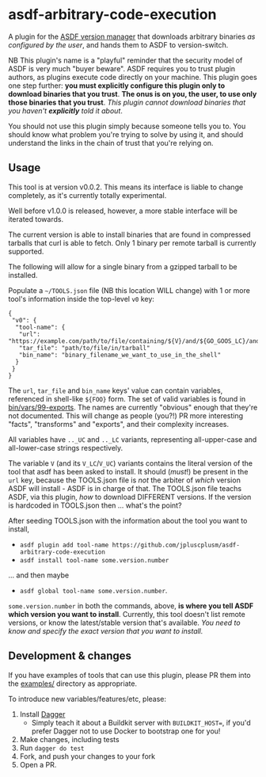 # asdf-arbitrary-code-execution

A plugin for the [ASDF version manager](https://asdf-vm.com/) that downloads
arbitrary binaries _as configured by the user_, and hands them to ASDF to
version-switch.

NB This plugin's name is a "playful" reminder that the security model of ASDF
is very much "buyer beware". ASDF requires you to trust plugin authors, as
plugins execute code directly on your machine. This plugin goes one step
further: **you must explicitly configure this plugin only to download
binaries that you trust**. **The onus is on you, the user, to use only those
binaries that you trust**. _This plugin cannot download binaries that you
haven't **explicitly** told it about_.

You should not use this plugin simply because someone tells you to. You should
know what problem you're trying to solve by using it, and should understand the
links in the chain of trust that you're relying on.

## Usage

This tool is at version v0.0.2. This means its interface is liable to change
completely, as it's currently totally experimental.

Well before v1.0.0 is released, however, a more stable interface will be
iterated towards.

The current version is able to install binaries that are found in compressed
tarballs that curl is able to fetch. Only 1 binary per remote tarball is
currently supported.

The following will allow for a single binary from a gzipped tarball to be
installed.

Populate a `~/TOOLS.json` file (NB this location WILL change) with 1 or more
tool's information inside the top-level `v0` key:

```
{
 "v0": {
  "tool-name": {
   "url": "https://example.com/path/to/file/containing/${V}/and/${GO_GOOS_LC}/and/${GO_GOARCH_LC}/vars.tgz"
   "tar_file": "path/to/file/in/tarball"
   "bin_name": "binary_filename_we_want_to_use_in_the_shell"
  }
 }
}
```

The `url`, `tar_file` and `bin_name` keys' value can contain variables,
referenced in shell-like `${FOO}` form. The set of valid variables is found in
[bin/vars/99-exports](bin/vars/99-exports). The names are currently "obvious"
enough that they're not documented. This will change as people (you?!) PR more
interesting "facts", "transforms" and "exports", and their complexity
increases.

All variables have `.._UC` and `.._LC` variants, representing all-upper-case
and all-lower-case strings respectively.

The variable `V` (and its `V_LC`/`V_UC`) variants contains the literal version
of the tool that asdf has been asked to install. It should (*must*!) be present
in the `url` key, because the TOOLS.json file is *not* the arbiter of *which*
version ASDF will install - ASDF is in charge of that. The TOOLS.json file
teachs ASDF, via this plugin, *how* to download DIFFERENT versions. If the
version is hardcoded in TOOLS.json then ... what's the point?

After seeding TOOLS.json with the information about the tool you want to install,

- `asdf plugin add tool-name https://github.com/jpluscplusm/asdf-arbitrary-code-execution`
- `asdf install tool-name some.version.number`

... and then maybe

- `asdf global tool-name some.version.number`.

`some.version.number` in both the commands, above, **is where you tell ASDF
which version you want to install**. Currently, this tool doesn't list remote
versions, or know the latest/stable version that's available. *You need to know
and specify the exact version that you want to install.*

## Development & changes

If you have examples of tools that can use this plugin, please PR them into the
[examples/](examples/) directory as appropriate.

To introduce new variables/features/etc, please:

1. Install [Dagger](https://docs.dagger.io/1200/local-dev)
   - Simply teach it about a Buildkit server with `BUILDKIT_HOST=`, if you'd
     prefer Dagger not to use Docker to bootstrap one for you!
1. Make changes, including tests
1. Run `dagger do test`
1. Fork, and push your changes to your fork
1. Open a PR.
